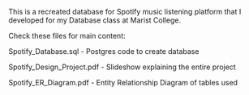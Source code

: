 This is a recreated database for Spotify music listening platform that I developed for my Database class at Marist College.


Check these files for main content:

Spotify_Database.sql - Postgres code to create database

Spotify_Design_Project.pdf - Slideshow explaining the entire project

Spotify_ER_Diagram.pdf - Entity Relationship Diagram of tables used
